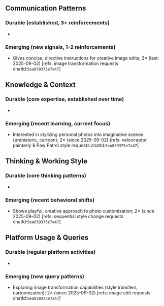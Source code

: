 ## Communication Patterns
### Durable (established, 3+ reinforcements)
- 

### Emerging (new signals, 1-2 reinforcements)
- Gives concise, directive instructions for creative image edits; 2× (last: 2025-09-02) [refs: image transformation requests chatId:`5ea039375e7a47`]

## Knowledge & Context
### Durable (core expertise, established over time)
-

### Emerging (recent learning, current focus)
- Interested in stylizing personal photos into imaginative scenes (prehistoric, cartoon); 2× (since 2025-09-02) [refs: velociraptor painterly & Paw Patrol style requests chatId:`5ea039375e7a47`]

## Thinking & Working Style
### Durable (core thinking patterns)
-

### Emerging (recent behavioral shifts)
- Shows playful, creative approach to photo customization; 2× (since 2025-09-02) [refs: sequential style change requests chatId:`5ea039375e7a47`]

## Platform Usage & Queries
### Durable (regular platform activities)
-

### Emerging (new query patterns)
- Exploring image transformation capabilities (style transfers, cartoonization); 2× (since 2025-09-02) [refs: image edit requests chatId:`5ea039375e7a47`]